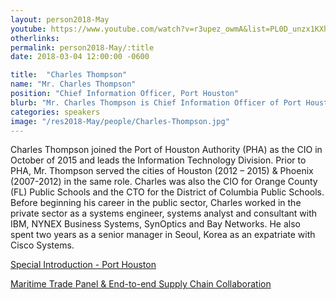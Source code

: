 ```yaml
---
layout: person2018-May
youtube: https://www.youtube.com/watch?v=r3upez_owmA&list=PL0D_unzx1KXhvrIzPl1j0mrihgq44nGOh&index=9&t=14s
otherlinks: 
permalink: person2018-May/:title
date: 2018-03-04 12:00:00 -0600

title:  "Charles Thompson"
name: "Mr. Charles Thompson"
position: "Chief Information Officer, Port Houston"
blurb: "Mr. Charles Thompson is Chief Information Officer of Port Houston."
categories: speakers
image: "/res2018-May/people/Charles-Thompson.jpg"
---
```

Charles Thompson joined the Port of Houston Authority (PHA) as the CIO in October of 2015 and leads the Information Technology Division. Prior to PHA, Mr. Thompson served the cities of Houston (2012 – 2015) & Phoenix (2007-2012) in the same role. Charles was also the CIO for Orange County (FL) Public Schools and the CTO for the District of Columbia Public Schools. Before beginning his career in the public sector, Charles worked in the private sector as a systems engineer, systems analyst and consultant with IBM, NYNEX Business Systems, SynOptics and Bay Networks. He also spent two years as a senior manager in Seoul, Korea as an expatriate with Cisco Systems.

<a href="https://www.youtube.com/watch?v=uLCpq76UCPk&list=PL0D_unzx1KXhvrIzPl1j0mrihgq44nGOh&index=8&t=0s">Special Introduction - Port Houston

<a href="https://www.youtube.com/watch?v=r3upez_owmA&list=PL0D_unzx1KXhvrIzPl1j0mrihgq44nGOh&index=9&t=14s">Maritime Trade Panel & End-to-end Supply Chain Collaboration
